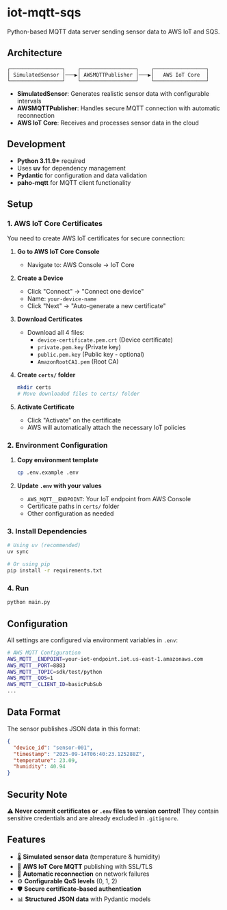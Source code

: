 # iot-mqtt-sqs
Python-based MQTT data server sending sensor data to AWS IoT and SQS.


## Architecture

```
┌─────────────────┐    ┌──────────────────┐    ┌─────────────────┐
│ SimulatedSensor │───▶│ AWSMQTTPublisher │───▶│   AWS IoT Core  │
└─────────────────┘    └──────────────────┘    └─────────────────┘
```

- **SimulatedSensor**: Generates realistic sensor data with configurable intervals
- **AWSMQTTPublisher**: Handles secure MQTT connection with automatic reconnection
- **AWS IoT Core**: Receives and processes sensor data in the cloud

## Development

- **Python 3.11.9+** required
- Uses **uv** for dependency management
- **Pydantic** for configuration and data validation
- **paho-mqtt** for MQTT client functionality


## Setup

### 1. AWS IoT Core Certificates

You need to create AWS IoT certificates for secure connection:

1. **Go to AWS IoT Core Console**
   - Navigate to: AWS Console → IoT Core

2. **Create a Device**
   - Click "Connect" → "Connect one device"
   - Name: `your-device-name`
   - Click "Next" → "Auto-generate a new certificate"

3. **Download Certificates**
   - Download all 4 files:
     - `device-certificate.pem.crt` (Device certificate)
     - `private.pem.key` (Private key)
     - `public.pem.key` (Public key - optional)
     - `AmazonRootCA1.pem` (Root CA)

4. **Create `certs/` folder**
   ```bash
   mkdir certs
   # Move downloaded files to certs/ folder
   ```

5. **Activate Certificate**
   - Click "Activate" on the certificate
   - AWS will automatically attach the necessary IoT policies

### 2. Environment Configuration

1. **Copy environment template**
   ```bash
   cp .env.example .env
   ```

2. **Update `.env` with your values**
   - `AWS_MQTT__ENDPOINT`: Your IoT endpoint from AWS Console
   - Certificate paths in `certs/` folder
   - Other configuration as needed

### 3. Install Dependencies

```bash
# Using uv (recommended)
uv sync

# Or using pip
pip install -r requirements.txt
```

### 4. Run

```bash
python main.py
```

## Configuration

All settings are configured via environment variables in `.env`:

```bash
# AWS MQTT Configuration
AWS_MQTT__ENDPOINT=your-iot-endpoint.iot.us-east-1.amazonaws.com
AWS_MQTT__PORT=8883
AWS_MQTT__TOPIC=sdk/test/python
AWS_MQTT__QOS=1
AWS_MQTT__CLIENT_ID=basicPubSub
...
```

## Data Format

The sensor publishes JSON data in this format:

```json
{
  "device_id": "sensor-001",
  "timestamp": "2025-09-14T06:40:23.125288Z",
  "temperature": 23.09,
  "humidity": 40.94
}
```


## Security Note

**⚠️ Never commit certificates or `.env` files to version control!**
They contain sensitive credentials and are already excluded in `.gitignore`.


## Features

- 🌡️ **Simulated sensor data** (temperature & humidity)
- 📡 **AWS IoT Core MQTT** publishing with SSL/TLS
- 🔄 **Automatic reconnection** on network failures
- ⚙️ **Configurable QoS levels** (0, 1, 2)
- 🛡️ **Secure certificate-based authentication**
- 📊 **Structured JSON data** with Pydantic models
